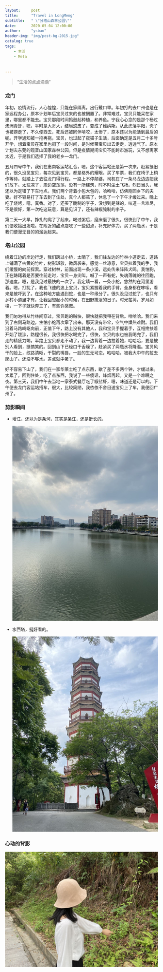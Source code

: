 ```yaml
---
layout:     post
title:      "Travel in LongMeng"
subtitle:   " \"分塔山森林公园\""
date:       2020-05-04 12:00:00
author:     "ysbao"
header-img: "img/post-bg-2015.jpg"
catalog: true
tags:
    - 生活
    - Meta


---
```


> “生活的点点滴滴”

### 龙门

年初，疫情流行，人心惶惶，只能在家隔离，出行戴口罩。年初打的去广州也是在家远程办公，原本计划年后宝贝过来的也被搁置了。非常难过，宝贝只能呆在家里，哪里都不能去。宝贝那段时间捣鼓起种植，和养鱼。宁我心心念的是那个杨过澳洲青虾，嗯，平时是大哥大，结局蜕皮了，变成了维纳斯。从此虎落平阳，壳子也被捞走了，不久便西去，死后还被同伴啃咬，太惨了，原本还以为能活到最后的呢。开学通知被一拖再拖，宝贝，也过起了夜猫子生活，后面确定是五月二十多号开学，想着宝贝在家里也闷了一段时间，是时候带宝贝出去走走，透透气了。原本计划去东莞的观音山国家森林公园。但是疫情期间宝贝不能跨市游玩，又不想离家太近，于是我们选择了我的老乡—龙门。

五月四号中午，我们在惠南客运站汇合，嗯，这个客运站还是第一次来，赶紧挺旧的，很久没见宝贝，每次见到宝贝，都是格外的耀眼。买了车票，我们在椅子上稍作等待，就踏上了去往龙门得行程。一路上不停颠婆，司机在了一条马龙边边把我们放下。太荒凉了，周边空荡荡，没有一所建筑，时不时尘土飞扬。烈日当头，我还以为定错了下车地点。我们两个背着小包大包的，哈哈哈，仿佛刚回乡下的夫妻。好不容易打了车去到了住处，真个人都蔫了，休息了一个下午才缓过来。晚上吃了烧烤，嗯，真香。对了，还买了腌制的李子，没想到是辣的，味道一言难尽，不是很好，第一次吃这玩意，算是见识了，还有辣椒腌制的李子。

第二天一大早，挣扎的爬了了起来，喝过粥后，磨床磨了很久，很快到了中午，我们便收拾出发啦。在附近的甜点店吃了一些甜点，补充好体力，买了两瓶水，于是我们便漫无目的的溜达起来。

### 塔山公园

绕着江边的岸边行走，我们跨过小桥，太晒了，我们往左边的竹林小道走去，道路上铺满了枯黄的竹叶，树影斑驳，微风袭来，感觉一丝凉意，宝贝拉着我的手，我们缓慢的向前探索。穿过树林，前面出现一条小溪，远处传来阵阵犬鸣。我怕狗，正在踌躇着是否要往前走时，宝贝一身尖叫，喊了一声有蛇，失魂落魄的往回跑，那速度，嗯，是我见过最快的一次了。我定睛一看，一条小蛇，悠然的在河里游着。嗯，打扰了，我也飞速的追上宝贝，宝贝紧握着我的手臂，全身都在哆嗦，看来是被吓到了。在这种地方能遇到蛇，也是一种缘分了。很久没见过蛇了，也只有乡村小道里才有，让我回想起小的时候，在田野撒泼的日子。时光荏苒，岁月如梭，一下子就快奔三了，有些许感慨。

我们匆匆得从竹林间穿过，宝贝跑的贼快，很快就把我甩在背后。哈哈哈。我们来到了右侧马路边，生怕小蛇再次窜了出来。那天没有带伞，空气中燥热难耐。我们沿着马路崎岖向前，正值下午，路上没有其他人，我和宝贝手握着手，互相搀扶着开始了跋涉，路程很长，我很快把水喝完了，很快，宝贝的水也被我喝完了，我们走的精疲力竭，半路上宝贝都走不动了，我一边背着一边拉着她，哈哈哈，要是被别人看到，挺搞笑的。回到山下已经口干舌燥了，赶紧买了两瓶水将降温。宝贝风干的脸上，纹路清晰，干裂的嘴唇，一脸的生无可恋，哈哈哈。被我大中午的拉去爬山了。还没不够水。差点就中暑了。

好不容易下山了，我们在一家华莱士吃了点东西，歇了差不多两个钟，才缓过来。太累了，回到住处，吃了点东西，我说了一些傻话，烽烟再起。又是一个难眠之夜。第三天，我们中午去当地一家泰式餐厅吃了椒盐虾，嗯，味道还是可以的。下午便去龙门客运站搭车，很大，比较简陋，我依依不舍目送宝贝上了车，我便回广州了。

### 剪影瞬间

* 增江，还以为是条河，其实是条江，还是挺长的。

  ![img](/img/mylove/picture32.jpg)

* 水西塔，挺好看的。

  ![img](/img/mylove/picture33.jpg)


 ### 心动的背影

![心动背影](/img/mylove/picture31.jpg)

